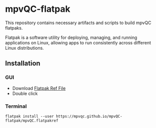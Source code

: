 # mpvQC-flatpak

This repository contains necessary artifacts and scripts to build mpvQC flatpaks.

Flatpak is a software utility for deploying, managing, and running applications on Linux, allowing apps to run
consistently across different Linux distributions.

## Installation

### GUI

* Download <a href="https://mpvqc.github.io/mpvQC-flatpak/mpvQC.flatpakref" download="mpvQC.flatpakref">Flatpak Ref File</a>
* Double click

### Terminal

```shell
flatpak install --user https://mpvqc.github.io/mpvQC-flatpak/mpvQC.flatpakref
```
